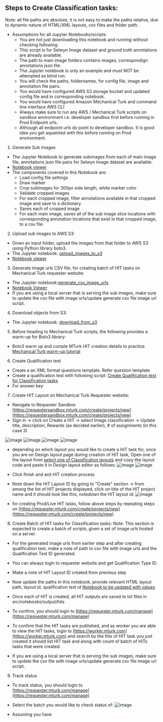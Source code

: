 
## Steps to Create Classification tasks:
Note: all file paths are absolute, it is not easy to make the paths relative, due to dynamic nature of HTML/XML layouts, csv files and folder path.
* Assumptions for all Jupyter Notebooks/scripts: 
    * You are not just downloading this notebook and running without checking following:
    * This script is for Selwyn Image dataset and ground truth annotations are already available.
    * The path to main image folders contains images, correspondign annotations json file.
    * The Jupyter notebook is only an example and must NOT be attempted as blind run.
    * You will check the paths, foldernames, for config file, image and annotation file pairs.
    * You would have configured AWS S3 storage bucket and updated config file and in corresponding notebook.
    * You would have configured Amazon Mechanical Turk and command line interface AWS CLI
    * Always make sure to run any AWS / Mechanical Turk scripts on sandbox environment i.e. developer sandbox first before running in Prod Endpoint urls. 
    * Although all endpoint urls do point to developer sandbox. It is good idea you get aquainted with this before running on Prod environment.

1. Generate Sub images
* The Jupyter Notebook to generate subimages from each of main image file, annotations json file pairs for Selwyn Image dataset are available: [](https://github.com/sushmaakoju/mturk-task-helper/blob/main/src/notebooks/classification/generate_subimages_for_classify_hit-changes.ipynb)
* [Notebook viewer](https://nbviewer.jupyter.org/github/sushmaakoju/mturk-task-helper/blob/main/src/notebooks/classification/generate_subimages_for_classify_hit-changes.ipynb)
* The components covered in this Notebook are:
    * Load config file settings
    * Draw marker
    * Crop subimages for 300px side length, white marker color
    * Validate cropped images
    * For each cropped image, filter annotations available in that cropped image and save to a dictionary
    * Saves each of cropped image
    * For each main image, saves all of the sub image slice locations with corresponding annotation locations that exist in that cropped image, to a csv file.

2. Upload sub images to AWS S3:
* Given an input folder, upload the images from that folder to AWS S3 using Python library boto3.
* The Jupyter notebook: [upload_images_to_s3](https://github.com/sushmaakoju/mturk-task-helper/blob/main/src/notebooks/classification/upload_images_to_s3.ipynb)
* [Notebook viewer](https://nbviewer.jupyter.org/github/sushmaakoju/mturk-task-helper/blob/main/src/notebooks/classification/upload_images_to_s3.ipynb)

3. Generate image urls CSV file, for creating batch of HIT tasks on Mechanical Turk requester website:
* The Jupyter notebook:[generate_csv_image_urls](https://github.com/sushmaakoju/mturk-task-helper/blob/main/src/notebooks/classification/generate_csv_image_urls.ipynb)
* [Notebook Viewer](https://nbviewer.jupyter.org/github/sushmaakoju/mturk-task-helper/blob/main/src/notebooks/classification/generate_csv_image_urls.ipynb)
* If you are using a local server that is serving the sub images, make sure to update the csv file with image urls/update generate csv file image url script.

4. Download objects from S3:
* The Jupyter notebook: [download_from_s3](https://github.com/sushmaakoju/mturk-task-helper/blob/main/src/notebooks/classification/download_from_s3.ipynb)

5. Before heading to Mechanical Turk scripts, the following provides a warm-up for Boto3 library:
* Boto3 warm up and comple MTurk HIT creation details to practice [Mechanical Turk warm-up tutorial](https://blog.mturk.com/tutorial-a-beginners-guide-to-crowdsourcing-ml-training-data-with-python-and-mturk-d8df4bdf2977)

6. Create Qualification test 
* Create a an XML format questions template. Refer question template [](https://github.com/sushmaakoju/mturk-task-helper/blob/main/src/notebooks/classification/layouts/questions.xml)
* Create a qualification test with following script: [Create Qualification test for Classification tasks](https://github.com/sushmaakoju/mturk-task-helper/blob/main/src/notebooks/classification/create_qualtest_hit.ipynb)
* For answer key: <refer this link>

7. Create HIT Layout on Mechanical Turk Requester website:
* Navigate to Requester Sandbox [https://requestersandbox.mturk.com/create/projects/new](https://requestersandbox.mturk.com/create/projects/new)
* Sign in -> click on Create a HIT -> select Image classification -> Update title, description, Rewards (as decided earlier), # of assignments (in this case 3)

![image](https://github.com/sushmaakoju/mturk-task-helper/blob/main/images/classification/describe-task.PNG)
![image](https://github.com/sushmaakoju/mturk-task-helper/blob/main/images/classification/settingup-task.PNG)
![image](https://github.com/sushmaakoju/mturk-task-helper/blob/main/images/classification/worker-rqmt.PNG)
![image](https://github.com/sushmaakoju/mturk-task-helper/blob/main/images/classification/save-design-layout.PNG)

* depending on which layout you would like to create a HIT task for, once you are on Design layout page during creation of HIT task,
Open one of the layout from [select one of Classification layouts](https://github.com/sushmaakoju/mturk-task-helper/tree/main/viz/classification) and copy the layout code and paste it in Design layout editor as follows:
![image](https://github.com/sushmaakoju/mturk-task-helper/blob/main/images/classification/design-layout.PNG)
![image](https://github.com/sushmaakoju/mturk-task-helper/blob/main/images/classification/preview-task.PNG)

* Click finish and exit HIT creation process
* Note down the HIT Layout ID by going to "Create" section -> from among the list of HIT projects displayed, click on title of the HIT project name and it should look like this,
notedown the HIT layout id:
![image](https://github.com/sushmaakoju/mturk-task-helper/blob/main/images/classification/hit-layout-id.PNG)

* for creating Prod/Live HIT tasks, follow above steps by repeating steps on [https://requester.mturk.com/create/projects/new](https://requester.mturk.com/create/projects/new)

8. Create Batch of HIT tasks for Classification tasks:
Note: This section is expected to create a batch of scripts, given a set of image urls hosted on a server.

* For the generated image urls from earlier step and after creating qualification test, make a note of path to csv file with image urls and the Qualification Test ID generated.
* You can always login to requester website and get Qualification Type ID.
* Make a note of HIT Layout ID created from previous step
* Now update the paths in this notebook, provide relevant HTML layout path, layout id, qualification test id [Notebook to be updated with values](https://github.com/sushmaakoju/mturk-task-helper/blob/main/src/notebooks/classification/create_batch_hits.ipynb)
* Once each of HIT is created, all HIT outputs are saved to txt files in src/notebooks/output/hits
* To confirm, you should login to [https://requester.mturk.com/manage](https://requester.mturk.com/manage)
* To confirm that the HIT tasks are published, and as worker you are able to view the HIT tasks, login to [https://worker.mturk.com](https://worker.mturk.com) and search by the title of HIT task you just created it should list HIT task and along with count of batch of HITs tasks that were created.

* If you are using a local server that is serving the sub images, make sure to update the csv file with image urls/update generate csv file image url script.

9. Track status
* To track status, you should login to [https://requester.mturk.com/manage](https://requester.mturk.com/manage)
* Select the batch you would like to check status of:
![image](https://github.com/sushmaakoju/mturk-task-helper/blob/main/images/classification/example-batch.PNG)



* Assuming you have 

